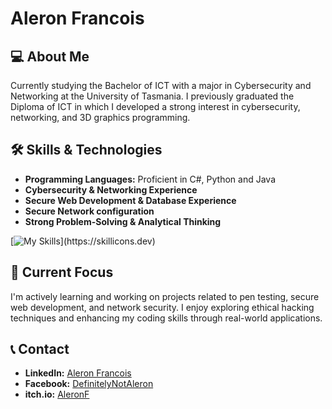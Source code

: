 # Aleron Francois

## 💻 About Me  
Currently studying the Bachelor of ICT with a major in Cybersecurity and Networking at the University of Tasmania. I previously graduated the Diploma of ICT in which I developed a strong interest in cybersecurity, networking, and 3D graphics programming.

## 🛠 Skills & Technologies  
- **Programming Languages:** Proficient in C#, Python and Java  
- **Cybersecurity & Networking Experience**  
- **Secure Web Development & Database Experience**
- **Secure Network configuration**
- **Strong Problem-Solving & Analytical Thinking**

[![My Skills](https://skillicons.dev/icons?i=redhat,kali,linux,bash,windows,ubuntu,dotnet,vscode,mysql,py,java,unity,)](https://skillicons.dev)

## 🎯 Current Focus  
I'm actively learning and working on projects related to pen testing, secure web development, and network security. I enjoy exploring ethical hacking techniques and enhancing my coding skills through real-world applications.

## 📞 Contact
- **LinkedIn:** [Aleron Francois](https://www.linkedin.com/in/aleron-francois-aa9255351/)
- **Facebook:** [DefinitelyNotAleron](https://www.facebook.com/DefinitelyNotAleron)
- **itch.io:** [AleronF](https://aleronf.itch.io)

